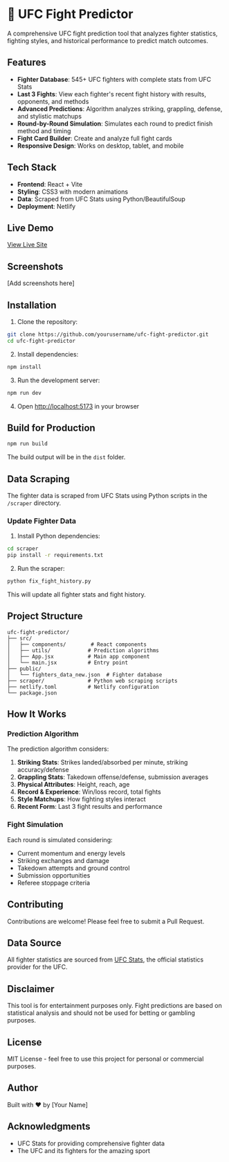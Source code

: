 # 🥊 UFC Fight Predictor

A comprehensive UFC fight prediction tool that analyzes fighter statistics, fighting styles, and historical performance to predict match outcomes.

## Features

- **Fighter Database**: 545+ UFC fighters with complete stats from UFC Stats
- **Last 3 Fights**: View each fighter's recent fight history with results, opponents, and methods
- **Advanced Predictions**: Algorithm analyzes striking, grappling, defense, and stylistic matchups
- **Round-by-Round Simulation**: Simulates each round to predict finish method and timing
- **Fight Card Builder**: Create and analyze full fight cards
- **Responsive Design**: Works on desktop, tablet, and mobile

## Tech Stack

- **Frontend**: React + Vite
- **Styling**: CSS3 with modern animations
- **Data**: Scraped from UFC Stats using Python/BeautifulSoup
- **Deployment**: Netlify

## Live Demo

[View Live Site](https://your-app-name.netlify.app)

## Screenshots

[Add screenshots here]

## Installation

1. Clone the repository:
```bash
git clone https://github.com/yourusername/ufc-fight-predictor.git
cd ufc-fight-predictor
```

2. Install dependencies:
```bash
npm install
```

3. Run the development server:
```bash
npm run dev
```

4. Open [http://localhost:5173](http://localhost:5173) in your browser

## Build for Production

```bash
npm run build
```

The build output will be in the `dist` folder.

## Data Scraping

The fighter data is scraped from UFC Stats using Python scripts in the `/scraper` directory.

### Update Fighter Data

1. Install Python dependencies:
```bash
cd scraper
pip install -r requirements.txt
```

2. Run the scraper:
```bash
python fix_fight_history.py
```

This will update all fighter stats and fight history.

## Project Structure

```
ufc-fight-predictor/
├── src/
│   ├── components/        # React components
│   ├── utils/            # Prediction algorithms
│   ├── App.jsx           # Main app component
│   └── main.jsx          # Entry point
├── public/
│   └── fighters_data_new.json  # Fighter database
├── scraper/              # Python web scraping scripts
├── netlify.toml          # Netlify configuration
└── package.json
```

## How It Works

### Prediction Algorithm

The prediction algorithm considers:

1. **Striking Stats**: Strikes landed/absorbed per minute, striking accuracy/defense
2. **Grappling Stats**: Takedown offense/defense, submission averages
3. **Physical Attributes**: Height, reach, age
4. **Record & Experience**: Win/loss record, total fights
5. **Style Matchups**: How fighting styles interact
6. **Recent Form**: Last 3 fight results and performance

### Fight Simulation

Each round is simulated considering:
- Current momentum and energy levels
- Striking exchanges and damage
- Takedown attempts and ground control
- Submission opportunities
- Referee stoppage criteria

## Contributing

Contributions are welcome! Please feel free to submit a Pull Request.

## Data Source

All fighter statistics are sourced from [UFC Stats](http://ufcstats.com/), the official statistics provider for the UFC.

## Disclaimer

This tool is for entertainment purposes only. Fight predictions are based on statistical analysis and should not be used for betting or gambling purposes.

## License

MIT License - feel free to use this project for personal or commercial purposes.

## Author

Built with ❤️ by [Your Name]

## Acknowledgments

- UFC Stats for providing comprehensive fighter data
- The UFC and its fighters for the amazing sport

